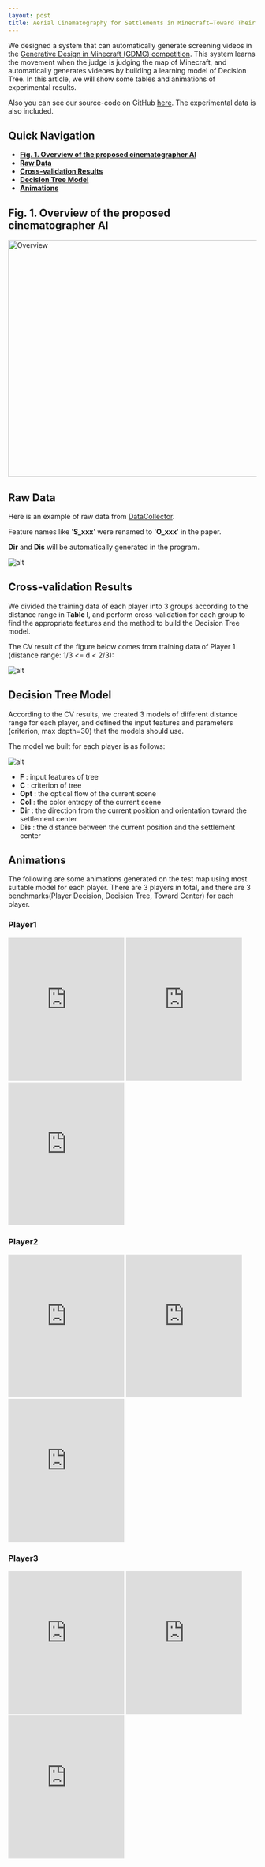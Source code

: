 ```yaml
---
layout: post
title: Aerial Cinematography for Settlements in Minecraft–Toward Their Crowd Assessment
---
```


We designed a system that can automatically generate screening videos in the [Generative Design in Minecraft (GDMC) competition](https://gendesignmc.engineering.nyu.edu/). This system learns the movement when the judge is judging the map of Minecraft, and automatically generates videoes by building a learning model of Decision Tree. In this article, we will show some tables and animations of experimental results.

Also you can see our source-code on GitHub [here](https://github.com/Moss-J/Cinematographer-in-GDMC).
The experimental data is also included.

## Quick Navigation
- [**Fig. 1. Overview of the proposed cinematographer AI**](#fig-1-overview-of-the-proposed-cinematographer-ai)
- [**Raw Data**](#raw-data)
- [**Cross-validation Results**](#cross-validation-results)
- [**Decision Tree Model**](#decision-tree-model)
- [**Animations**](#animations)

## Fig. 1. Overview of the proposed cinematographer AI

<img src="/images/new_figure1.gif" alt="Overview" title="Overview" width="640" height="480">

## Raw Data

Here is an example of raw data from [DataCollector](https://github.com/Moss-J/Cinematographer-in-GDMC/blob/main/DataCollector.py).

Feature names like '**S_xxx**' were renamed to '**O_xxx**' in the paper.

**Dir** and **Dis** will be automatically generated in the program.

![alt](https://github.com/Moss-J/moss-j.github.io/blob/master/images/rawdata.png?raw=true)

## Cross-validation Results 

We divided the training data of each player into 3 groups according to the distance range in **Table I**, and perform cross-validation for each group to find the appropriate features and the method to build the Decision Tree model.

The CV result of the figure below comes from training data of Player 1 (distance range: 1/3 <= d < 2/3):

![alt](https://github.com/Moss-J/moss-j.github.io/blob/master/images/cv.png?raw=true)

## Decision Tree Model

According to the CV results, we created 3 models of different distance range for each player, and defined the input features and parameters (criterion, max depth=30) that the models should use.

The model we built for each player is as follows:

![alt](https://github.com/Moss-J/moss-j.github.io/blob/master/images/table1.png?raw=true)


- **F** : input features of tree
- **C** : criterion of tree
- **Opt** : the optical flow of the current scene
- **Col** : the color entropy of the current scene
- **Dir** : the direction from the current position and orientation toward the settlement center
- **Dis** : the distance between the current position and the settlement center

## Animations

The following are some animations generated on the test map using most suitable model for each player. There are 3 players in total, and there are 3 benchmarks(Player Decision, Decision Tree, Toward Center) for each player.

### Player1
<iframe width="235" height="290" src="https://www.youtube.com/embed/zGHvflma0fs" title="YouTube video player" frameborder="0" allow="accelerometer; autoplay; clipboard-write; encrypted-media; gyroscope; picture-in-picture" allowfullscreen></iframe>
<iframe width="235" height="290" src="https://www.youtube.com/embed/zGHvflma0fs" title="YouTube video player" frameborder="0" allow="accelerometer; autoplay; clipboard-write; encrypted-media; gyroscope; picture-in-picture" allowfullscreen></iframe>
<iframe width="235" height="290" src="https://www.youtube.com/embed/nAXaDT9mqX0" title="YouTube video player" frameborder="0" allow="accelerometer; autoplay; clipboard-write; encrypted-media; gyroscope; picture-in-picture" allowfullscreen></iframe>

### Player2

<iframe width="235" height="290" src="https://www.youtube.com/embed/OFLGigezJq0" title="YouTube video player" frameborder="0" allow="accelerometer; autoplay; clipboard-write; encrypted-media; gyroscope; picture-in-picture" allowfullscreen></iframe>
<iframe width="235" height="290" src="https://www.youtube.com/embed/OFLGigezJq0" title="YouTube video player" frameborder="0" allow="accelerometer; autoplay; clipboard-write; encrypted-media; gyroscope; picture-in-picture" allowfullscreen></iframe>
<iframe width="235" height="290" src="https://www.youtube.com/embed/B9Bgbi1KmUk" title="YouTube video player" frameborder="0" allow="accelerometer; autoplay; clipboard-write; encrypted-media; gyroscope; picture-in-picture" allowfullscreen></iframe>

### Player3

<iframe width="235" height="290" src="https://www.youtube.com/embed/FzpZ_llZ-8I" title="YouTube video player" frameborder="0" allow="accelerometer; autoplay; clipboard-write; encrypted-media; gyroscope; picture-in-picture" allowfullscreen></iframe>
<iframe width="235" height="290" src="https://www.youtube.com/embed/FzpZ_llZ-8I" title="YouTube video player" frameborder="0" allow="accelerometer; autoplay; clipboard-write; encrypted-media; gyroscope; picture-in-picture" allowfullscreen></iframe>
<iframe width="235" height="290" src="https://www.youtube.com/embed/3E7bdEFeWT4" title="YouTube video player" frameborder="0" allow="accelerometer; autoplay; clipboard-write; encrypted-media; gyroscope; picture-in-picture" allowfullscreen></iframe>





